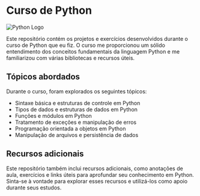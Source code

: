 # Curso de Python

<!-- ![Python Logo](https://upload.wikimedia.org/wikipedia/commons/thumb/c/c3/Python-logo-notext.svg/480px-Python-logo-notext.svg.png) -->

![Python Logo](https://upload.wikimedia.org/wikipedia/commons/thumb/c/c3/Python-logo-notext.svg/480px-Python-logo-notext.svg)

Este repositório contém os projetos e exercícios desenvolvidos durante o curso de Python que eu fiz. O curso me proporcionou um sólido entendimento dos conceitos fundamentais da linguagem Python e me familiarizou com várias bibliotecas e recursos úteis.

## Tópicos abordados

Durante o curso, foram explorados os seguintes tópicos:

- Sintaxe básica e estruturas de controle em Python
- Tipos de dados e estruturas de dados em Python
- Funções e módulos em Python
- Tratamento de exceções e manipulação de erros
- Programação orientada a objetos em Python
- Manipulação de arquivos e persistência de dados

## Recursos adicionais

Este repositório também inclui recursos adicionais, como anotações de aula, exercícios e links úteis para aprofundar seu conhecimento em Python. Sinta-se à vontade para explorar esses recursos e utilizá-los como apoio durante seus estudos.


